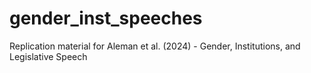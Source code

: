 # gender_inst_speeches
Replication material for Aleman et al. (2024) - Gender, Institutions, and Legislative Speech
